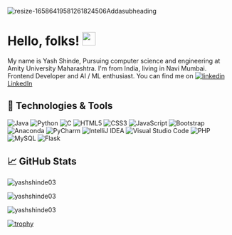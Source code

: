 ![resize-16586419581261824506Addasubheading](https://user-images.githubusercontent.com/83110202/193270295-2db4767c-79a0-414d-813c-4d448208df69.png)



# Hello, folks! <img src="https://raw.githubusercontent.com/MartinHeinz/MartinHeinz/master/wave.gif" width="30px" height="30px" />
My name is Yash Shinde, Pursuing computer science and engineering at Amity University Maharashtra. I'm from India, living in Navi Mumbai. Frontend Developer and AI / ML enthusiast. You can find me on  <a href="https://www.linkedin.com/in/yash-shinde-134560202/" target="_blank"><img src="https://i.stack.imgur.com/gVE0j.png" alt="linkedin"> LinkedIn </a>

## 🔧 Technologies & Tools
![Java](https://img.shields.io/badge/java-%23ED8B00.svg?style=for-the-badge&logo=java&logoColor=white)
![Python](https://img.shields.io/badge/python-3670A0?style=for-the-badge&logo=python&logoColor=ffdd54)
![C](https://img.shields.io/badge/c-%2300599C.svg?style=for-the-badge&logo=c&logoColor=white)
![HTML5](https://img.shields.io/badge/html5-%23E34F26.svg?style=for-the-badge&logo=html5&logoColor=white)
![CSS3](https://img.shields.io/badge/css3-%231572B6.svg?style=for-the-badge&logo=css3&logoColor=white)
![JavaScript](https://img.shields.io/badge/javascript-%23323330.svg?style=for-the-badge&logo=javascript&logoColor=%23F7DF1E)
![Bootstrap](https://img.shields.io/badge/bootstrap-%23563D7C.svg?style=for-the-badge&logo=bootstrap&logoColor=white)
![Anaconda](https://img.shields.io/badge/Anaconda-%2344A833.svg?style=for-the-badge&logo=anaconda&logoColor=white)
![PyCharm](https://img.shields.io/badge/pycharm-143?style=for-the-badge&logo=pycharm&logoColor=black&color=black&labelColor=green)
![IntelliJ IDEA](https://img.shields.io/badge/IntelliJIDEA-000000.svg?style=for-the-badge&logo=intellij-idea&logoColor=white)
![Visual Studio Code](https://img.shields.io/badge/Visual%20Studio%20Code-0078d7.svg?style=for-the-badge&logo=visual-studio-code&logoColor=white)
![PHP](https://img.shields.io/badge/php-%23777BB4.svg?style=for-the-badge&logo=php&logoColor=white)
![MySQL](https://img.shields.io/badge/mysql-%2300f.svg?style=for-the-badge&logo=mysql&logoColor=white)
![Flask](https://img.shields.io/badge/flask-%23000.svg?style=for-the-badge&logo=flask&logoColor=white)

## &#x1f4c8; GitHub Stats
<p><img align="center" src="https://github-readme-stats.vercel.app/api/top-langs?username=yashshinde03&show_icons=true&locale=en&layout=compact" alt="yashshinde03" /></p>

<p><img align="center" src="https://github-readme-stats.vercel.app/api?username=yashshinde03&show_icons=true&locale=en" alt="yashshinde03" /></p>

<p><img align="center" src="https://github-readme-streak-stats.herokuapp.com/?user=yashshinde03&" alt="yashshinde03" /></p>

[![trophy](https://github-profile-trophy.vercel.app/?username=yashshinde03&theme=onedark)](https://github.com/ryo-ma/github-profile-trophy)
